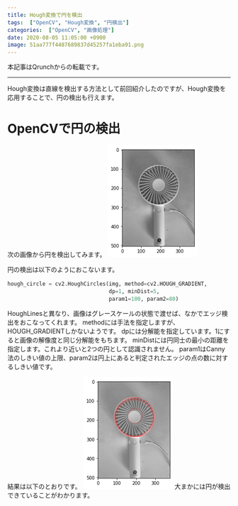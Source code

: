 ```yaml
---
title: Hough変換で円を検出
tags:  ["OpenCV", "Hough変換", "円検出"]
categories:  ["OpenCV", "画像処理"]
date: 2020-08-05 11:05:00 +0900
image: 51aa777f4487689837d45257fa1eba91.png
---
```

本記事はQrunchからの転載です。
___

Hough変換は直線を検出する方法として前回紹介したのですが、Hough変換を応用することで、円の検出も行えます。

# OpenCVで円の検出

次の画像から円を検出してみます。
![](e976800df4c7c67950f6c87dadab89b3.png)

円の検出は以下のようにおこないます。

```Python
hough_circle = cv2.HoughCircles(img, method=cv2.HOUGH_GRADIENT,
                                dp=1, minDist=5, 
                                param1=100, param2=80)

```

HoughLinesと異なり、画像はグレースケールの状態で渡せば、なかでエッジ検出をおこなってくれます。
methodには手法を指定しますが、HOUGH_GRADIENTしかないようです。
dpには分解能を指定しています。1にすると画像の解像度と同じ分解能をもちます。
minDistには円同士の最小の距離を指定します。これより近いと2つの円として認識されません。
param1はCanny法のしきい値の上限、param2は円上にあると判定されたエッジの点の数に対するしきい値です。

結果は以下のとおりです。
![](51aa777f4487689837d45257fa1eba91.png)
大まかには円が検出できていることがわかります。
